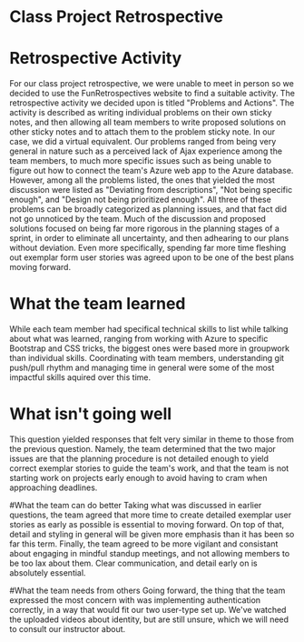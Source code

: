 Class Project Retrospective
==================================================

# Retrospective Activity
For our class project retrospective, we were unable to meet in person so we decided to use the FunRetrospectives website to find a suitable activity. The retrospective activity we decided upon is titled "Problems and Actions". The activity is described as writing individual problems on their own sticky notes, and then allowing all team members to write proposed solutions on other sticky notes and to attach them to the problem sticky note. In our case, we did a virtual equivalent. Our problems ranged from being very general in nature such as a perceived lack of Ajax experience among the team members, to much more specific issues such as being unable to figure out how to connect the team's Azure web app to the Azure database. However, among all the problems listed, the ones that yielded the most discussion were listed as "Deviating from descriptions", "Not being specific enough", and "Design not being prioritized enough". All three of these problems can be broadly categorized as planning issues, and that fact did not go unnoticed by the team. Much of the discussion and proposed solutions focused on being far more rigorous in the planning stages of a sprint, in order to eliminate all uncertainty, and then adhearing to our plans without deviation. Even more specifically, spending far more time fleshing out exemplar form user stories was agreed upon to be one of the best plans moving forward.

# What the team learned
While each team member had specifical technical skills to list while talking about what was learned, ranging from working with Azure to specific Bootstrap and CSS tricks, the biggest ones were based more in groupwork than individual skills. Coordinating with team members, understanding git push/pull rhythm and managing time in general were some of the most impactful skills aquired over this time.

# What isn't going well
This question yielded responses that felt very similar in theme to those from the previous question. Namely, the team determined that the two major issues are that the planning procedure is not detailed enough to yield correct exemplar stories to guide the team's work, and that the team is not starting work on projects early enough to avoid having to cram when approaching deadlines.

#What the team can do better
Taking what was discussed in earlier questions, the team agreed that more time to create detailed exemplar user stories as early as possible is essential to moving forward. On top of that, detail and styling in general will be given more emphasis than it has been so far this term. Finally, the team agreed to be more vigilant and consistant about engaging in mindful standup meetings, and not allowing members to be too lax about them. Clear communication, and detail early on is absolutely essential.

#What the team needs from others
Going forward, the thing that the team expressed the most concern with was implementing authentication correctly, in a way that would fit our two user-type set up. We've watched the uploaded videos about identity, but are still unsure, which we will need to consult our instructor about. 